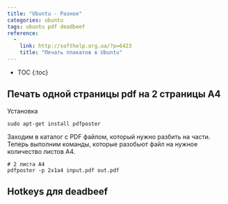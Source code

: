 ```yaml
---
title: "Ubuntu - Разное"
categories: ubuntu
tags: ubuntu pdf deadbeef
reference:
  -
    link: http://softhelp.org.ua/?p=6423
    title: "Печать плакатов в Ubuntu"
---
```


* TOC 
{:toc}

## Печать одной страницы pdf на 2 страницы A4

Установка
```
sudo apt-get install pdfposter
```

Заходим в каталог с PDF файлом, который нужно разбить на части.
Теперь выполним команды, которые разобьют файл на нужное количество листов А4.

<pre><code class="shell"># 2 листа А4
pdfposter -p 2x1a4 input.pdf out.pdf
</code></pre>

## Hotkeys для deadbeef

<img src="/doc/static/img/deadbeef.png" alt="">

